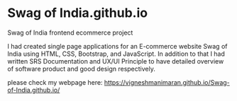 # Swag of India.github.io
 Swag of India frontend ecommerce project
 
 I had created single page applications for an E-commerce website Swag of India using HTML, CSS, Bootstrap, and JavaScript. In addition to that I had written SRS Documentation and UX/UI Principle to have detailed overview of software product and good design respectively.
 
 please check my webpage here: https://vigneshmanimaran.github.io/Swag-of-India.github.io/
